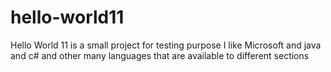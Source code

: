 # hello-world11
Hello World 11 is a small project for testing purpose 
I like Microsoft and java and c# and other many languages that are available to different sections
